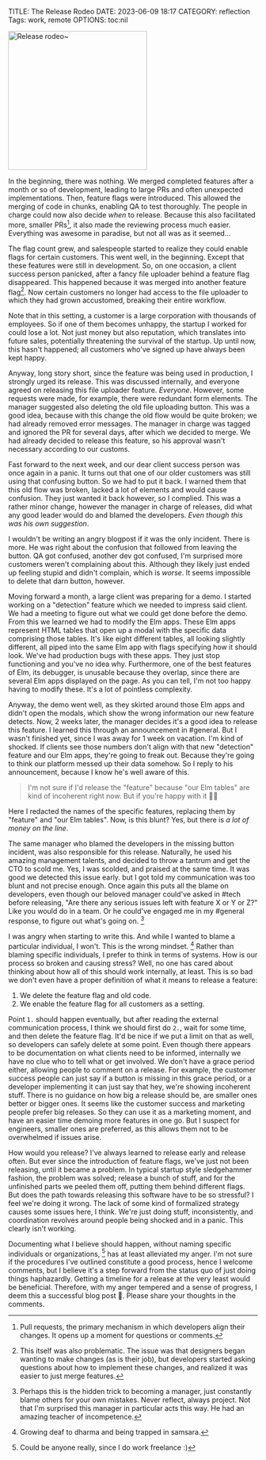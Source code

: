 TITLE: The Release Rodeo
DATE: 2023-06-09 18:17
CATEGORY: reflection
Tags: work, remote
OPTIONS: toc:nil

<style>
img[src="/images/2023/release-rodeo.png"]{
  height: 20em;
}
</style>

![Release rodeo~](/images/2023/release-rodeo.png)

In the beginning, there was nothing.
We merged completed features after a month or so of development,
leading to large PRs and often unexpected implementations.
Then, feature flags were introduced.
This allowed the merging of code in chunks,
enabling QA to test thoroughly.
The people in charge could now also decide *when* to release.
Because this also facilitated more, smaller PRs[^PR],
it also made the reviewing process much easier.
Everything was awesome in paradise,
but not all was as it seemed...

[^PR]: Pull requests, the primary mechanism in which developers align their changes.
       It opens up a moment for questions or comments.

The flag count grew,
and salespeople started to realize they could enable flags for certain customers.
This went well, in the beginning.
Except that these features were still in development.
So, on one occasion, a client success person panicked, after 
a fancy file uploader behind a feature flag disappeared.
This happened because it was merged into another feature flag[^problem].
Now certain customers no longer had access to the file uploader
to which they had grown accustomed,
breaking their entire workflow.

[^problem]: This itself was also problematic.
            The issue was that designers began wanting to make changes (as is their job),
            but developers started asking questions about how to implement these changes,
            and realized it was easier to just merge features.

Note that in this setting, a customer is a large corporation with thousands of employees.
So if one of them becomes unhappy,
the startup I worked for could lose a lot.
Not just money but also reputation, which translates into future sales,
potentially threatening the survival of the startup.
Up until now, this hasn't happened;
all customers who've signed up have always been kept happy.

Anyway, long story short, since the feature was being used in production,
I strongly urged its release.
This was discussed internally,
and everyone agreed on releasing this file uploader feature.
*Everyone*. However, some requests were made, for example, there were redundant form elements.
The manager suggested also deleting the old file uploading button.
This was a good idea,
because with this change the old flow would be quite broken;
we had already removed error messages.
The manager in charge was tagged and ignored the PR for several days,
after which we decided to merge.
We had already decided to release this feature,
so his approval wasn't necessary according to our customs.

Fast forward to the next week,
and our dear client success person was once again in a panic.
It turns out that one of our older customers was still using that confusing button.
So we had to put it back.
I warned them that this old flow was broken,
lacked a lot of elements and would cause confusion.
They just wanted it back however, so I complied.
This was a rather minor change,
however the manager in charge of releases,
did what any good leader would do and blamed the developers.
*Even though this was his own suggestion*.

I wouldn't be writing an angry blogpost if it was the only incident.
There is more.
He was right about the confusion that followed from leaving the button.
QA got confused, another dev got confused, I'm surprised more customers weren't complaining about this.
Although they likely just ended up feeling stupid and didn't complain, which is *worse*.
It seems impossible to delete that darn button, however.

Moving forward a month, a large client was preparing for a demo.
I started working on a "detection" feature which we needed to impress said client.
We had a meeting to figure out what we could get done before the demo.
From this we learned we had to modify the Elm apps.
These Elm apps represent HTML tables that open up a modal with the specific data comprising those tables.
It's like eight different tables, all looking slightly different,
all piped into the same Elm app with flags specifying how it should look.
We've had production bugs with these apps.
They just stop functioning and you've no idea why.
Furthermore, one of the best features of Elm,
its debugger, is unusable because they overlap,
since there are several Elm apps displayed on the page.
As you can tell, I'm not too happy having to modify these.
It's a lot of pointless complexity.

Anyway, the demo went well,
as they skirted around those Elm apps and didn't open the modals,
which show the wrong information our new feature detects.
Now, 2 weeks later, the manager decides it's a good idea to release this feature.
I learned this through an announcement in #general.
But I wasn't finished yet, since I was away for 1 week on vacation.
I'm kind of shocked.
If clients see those numbers don't align with that new "detection" feature and our Elm apps,
they're going to freak out.
Because they're going to think our platform messed up their data somehow.
So I reply to his announcement, because I know he's well aware of this.

> I'm not sure if I'd release the "feature" because "our Elm tables" are kind of incoherent right now. But if you're happy with it 🤷‍♂️

Here I redacted the names of the specific features,
replacing them by "feature" and "our Elm tables".
Now, is this blunt? Yes, but there is *a lot of money on the line*.

The same manager who blamed the developers in the missing button incident,
was also responsible for this release.
Naturally, he used his amazing management talents,
and decided to throw a tantrum and get the CTO to scold me.
Yes, I was scolded, and praised at the same time.
It was good we detected this issue early.
but I got told my communication was too blunt and not precise enough.
Once again this puts all the blame on developers,
even though our beloved manager could've asked in #tech before releasing,
"Are there any serious issues left with feature X or Y or Z?"
Like you would do in a team.
Or he could've engaged me in my #general response, to figure out what's going on. [^tricks]


[^tricks]: Perhaps this is the hidden trick to becoming a manager,
           just constantly blame others for your own mistakes.
           Never reflect, always project.
           Not that I'm surprised this manager in particular acts this way.
           He had an amazing teacher of incompetence.

I was angry when starting to write this.
And while I wanted to blame a particular individual,
I won't.
This is the wrong mindset. [^dharma-samsara]
Rather than blaming specific individuals, I prefer to think in terms of systems.
How is our process so broken and causing stress?
Well, no one has cared about thinking about how all of this should work internally, at least.
This is so bad we don't even have a proper definition of what it means to release
a feature:

1. We delete the feature flag and old code.
2. We enable the feature flag for all customers as a setting.

Point `1.` should happen eventually,
but after reading the external communication process, I think we should first do `2.`,
wait for some time, and then delete the feature flag.
It'd be nice if we put a limit on that as well, so developers can safely delete at some point.
Even though there appears to be documentation on what clients need to be informed,
internally we have no clue who to tell what or get involved.
We don't have a grace period either,
allowing people to comment on a release.
For example, the customer success people can just say if a button is missing in this grace period,
or a developer implementing it can just say that hey, we're showing incoherent stuff.
There is no guidance on how big a release should be,
are smaller ones better or bigger ones.
It seems like the customer success and marketing people prefer big releases.
So they can use it as a marketing moment,
and have an easier time demoing more features in one go.
But I suspect for engineers, smaller ones are preferred,
as this allows them not to be overwhelmed if issues arise.

How would you release?
I've always learned to release early and release often.
But ever since the introduction of feature flags,
we've just not been releasing,
until it became a problem.
In typical startup style sledgehammer fashion,
the problem was solved; release a bunch of stuff,
and for the unfinished parts we peeled them off, putting them behind different flags.
But does the path towards releasing this software have to be so stressful?
I feel we're doing it wrong.
The lack of some kind of formalized strategy causes some issues here, I think.
We're just doing stuff, inconsistently, and coordination revolves around people being shocked and in a panic.
This clearly isn't working.

Documenting what I believe should happen,
without naming specific individuals or organizations, [^could-be-anyone]
has at least alleviated my anger.
I'm not sure if the procedures I've outlined constitute a good process,
hence I welcome comments,
but I believe it's a step forward from the status quo of just doing things haphazardly.
Getting a timeline for a release at the very least would be beneficial.
Therefore, with my anger tempered and a sense of progress, I deem this a successful blog post 💪.
Please share your thoughts in the comments.



[^could-be-anyone]: Could be anyone really, since I do work freelance :)

[^dharma-samsara]: Growing deaf to dharma and being trapped in samsara.
